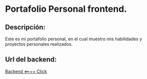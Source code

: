 # Portafolio Personal frontend.

## Descripción:
Este es mi portafolio personal, en el cual muestro mis habilidades y proyectos personales realizados.

## Url del backend:

 <a href="https://github.com/bl0pez/Portafolio-backend/tree/master">
 Backend <==== Click
</a> 
